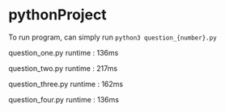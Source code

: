 # pythonProject

To run program, can simply run
```python3 question_{number}.py```

question_one.py runtime : 136ms

question_two.py runtime : 217ms

question_three.py runtime : 162ms

question_four.py runtime : 136ms
